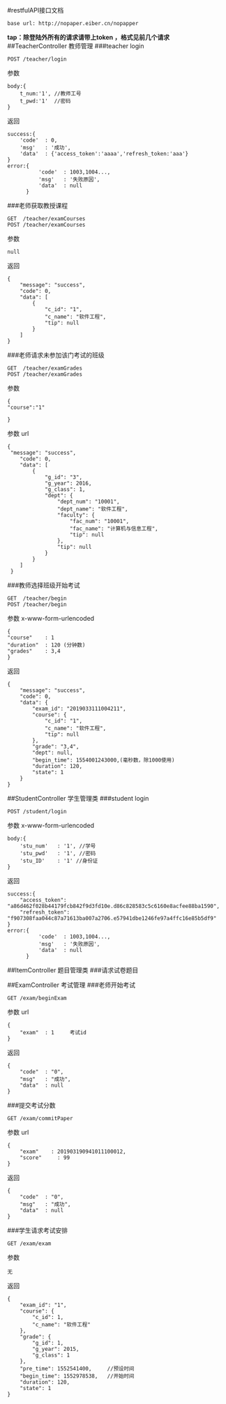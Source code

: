 #restfulAPI接口文档
```$xslt
base url: http://nopaper.eiber.cn/nopapper
```
**tap：除登陆外所有的请求请带上token ，格式见前几个请求**
##TeacherController 教师管理
###teacher login
```
POST /teacher/login
```
参数
```$xslt
body:{
    t_num:'1', //教师工号
    t_pwd:'1'  //密码
}
```
返回
```
success:{
    'code'  : 0,
    'msg'   : '成功',
    'data'  : {'access_token':'aaaa','refresh_token:'aaa'}
}
error:{
          'code'  : 1003,1004...,
          'msg'   : '失败原因',
          'data'  : null
      }
```

###老师获取教授课程
```
GET  /teacher/examCourses
POST /teacher/examCourses
```
参数
```
null
```
返回
```
{
    "message": "success",
    "code": 0,
    "data": [
        {
            "c_id": "1",
            "c_name": "软件工程",
            "tip": null
        }
    ]
}
```
###老师请求未参加该门考试的班级
```
GET  /teacher/examGrades
POST /teacher/examGrades
```
参数
```text
{
"course":"1"

}
```
参数 url
```text
{
 "message": "success",
    "code": 0,
    "data": [
        {
            "g_id": "3",
            "g_year": 2016,
            "g_class": 1,
            "dept": {
                "dept_num": "10001",
                "dept_name": "软件工程",
                "faculty": {
                    "fac_num": "10001",
                    "fac_name": "计算机与信息工程",
                    "tip": null
                },
                "tip": null
            }
        }
    ]
 }
```
###教师选择班级开始考试
```text
GET  /teacher/begin
POST /teacher/begin
```
参数 x-www-form-urlencoded
```text
{
"course"    : 1
"duration"  : 120 (分钟数)
"grades"    : 3,4
}
```
返回
```text
{
    "message": "success",
    "code": 0,
    "data": {
        "exam_id": "2019033111004211",
        "course": {
            "c_id": "1",
            "c_name": "软件工程",
            "tip": null
        },
        "grade": "3,4",
        "dept": null,
        "begin_time": 1554001243000,(毫秒数，除1000使用)
        "duration": 120,
        "state": 1
    }
}
```

##StudentController 学生管理类
###student login
```$xslt
POST /student/login
```
参数 x-www-form-urlencoded
```$xslt
body:{
    'stu_num'   : '1', //学号
    'stu_pwd'   : '1', //密码
    'stu_ID'    : '1' //身份证
}
```
返回
```$xslt
success:{
    "access_token": "a86d462f028b44179fcb842f9d3fd10e.d86c828583c5c6160e8acfee88ba1590",
    "refresh_token": "f907308faa044c87a71613ba007a2706.e57941dbe1246fe97a4ffc16e85b5df9"
}
error:{
          'code'  : 1003,1004...,
          'msg'   : '失败原因',
          'data'  : null
      }
```

##ItemController 题目管理类
###请求试卷题目


##ExamController 考试管理
###老师开始考试
```$xslt
GET /exam/beginExam
```
参数 url
```$xslt
{
    "exam"  : 1     考试id
}
```
返回
```$xslt
{
    "code"  : "0",
    "msg"   : "成功",
    "data"  : null
}
```

###提交考试分数
```$xslt
GET /exam/commitPaper
```
参数 url
```$xslt
{
    "exam"    : 201903190941011100012,
    "score"     : 99
}
```
返回
```$xslt
{
    "code"  : "0",
    "msg"   : "成功",
    "data"  : null
}
```

###学生请求考试安排
```$xslt
GET /exam/exam
```
参数
```$xslt
无
```
返回
```$xslt
{
    "exam_id": "1",
    "course": {
        "c_id": 1,
        "c_name": "软件工程"
    },
    "grade": {
        "g_id": 1,
        "g_year": 2015,
        "g_class": 1
    },
    "pre_time": 1552541400,     //预设时间
    "begin_time": 1552978538,   //开始时间
    "duration": 120,
    "state": 1
}
```